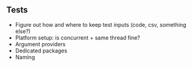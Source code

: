 ## Tests
 * Figure out how and where to keep test inputs (code, csv, something else?)
 * Platform setup: is concurrent + same thread fine?
 * Argument providers
 * Dedicated packages
 * Naming
